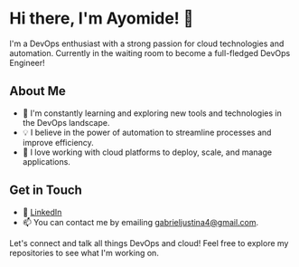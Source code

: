 # Hi there, I'm Ayomide! 👋

I'm a DevOps enthusiast with a strong passion for cloud technologies and automation. Currently in the waiting room to become a full-fledged DevOps Engineer!

## About Me

- 🌱 I'm constantly learning and exploring new tools and technologies in the DevOps landscape.
- 💡 I believe in the power of automation to streamline processes and improve efficiency.
- 🔧 I love working with cloud platforms to deploy, scale, and manage applications.

## Get in Touch
- 💼 [LinkedIn](www.linkedin.com/in/justina-gabriel-642059207)
- 📫 You can contact me by emailing gabrieljustina4@gmail.com. 
  

Let's connect and talk all things DevOps and cloud! Feel free to explore my repositories to see what I'm working on.

